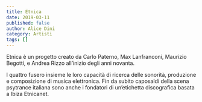 ```yaml
---
title: Etnica
date: 2019-03-11
published: false
author: Alice Dini
category: Artisti
tags: []
---
```

Etnica è un progetto creato da Carlo Paterno, Max Lanfranconi, Maurizio Begotti, e Andrea Rizzo all’inizio degli anni novanta.

I quattro fusero insieme le loro capacità di ricerca delle sonorità, produzione e composizione di musica elettronica. Fin da subito caposaldi della scena psytrance italiana sono anche i fondatori di un’etichetta discografica basata a Ibiza Etnicanet.
